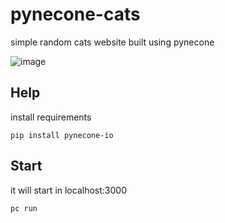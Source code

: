 # pynecone-cats
simple random cats website built using pynecone

![image](https://i.ibb.co/Kx1rjyB/photo-2023-01-28-03-43-05.jpg)

## Help

install requirements
```
pip install pynecone-io
```

## Start

it will start in localhost:3000
```
pc run

```

